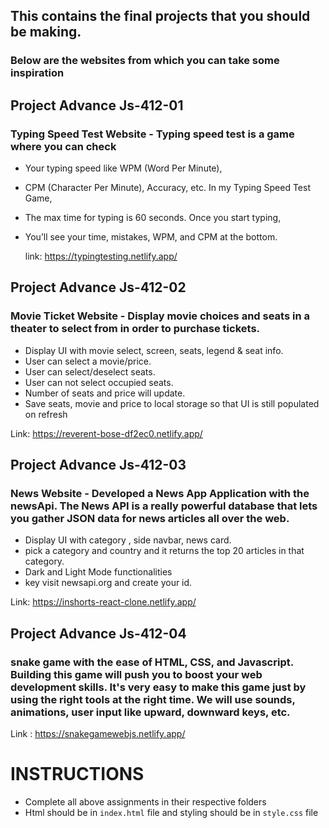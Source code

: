 ## This contains the final projects that you should be making.

### Below are the websites from which you can take some inspiration



## Project Advance Js-412-01

### Typing Speed Test Website - Typing speed test is a game where you can check
- Your typing speed like WPM (Word Per Minute), 
- CPM (Character Per Minute), Accuracy, etc. In my Typing Speed Test Game, 
- The max time for typing is 60 seconds. Once you start typing, 
- You’ll see your time, mistakes, WPM, and CPM at the bottom. 

   link: https://typingtesting.netlify.app/ 


## Project Advance Js-412-02

### Movie Ticket Website - Display movie choices and seats in a theater to select from in order to purchase tickets.
- Display UI with movie select, screen, seats, legend & seat info.
- User can select a movie/price.
- User can select/deselect seats.
- User can not select occupied seats.
- Number of seats and price will update.
- Save seats, movie and price to local storage so that UI is still populated on refresh

Link: https://reverent-bose-df2ec0.netlify.app/

 
## Project Advance Js-412-03

### News Website - Developed a News App Application with the newsApi. The News API is a really powerful database that lets you gather JSON data for news articles all over the web.
- Display UI with category , side navbar, news card.
- pick a category and country and it returns the top 20 articles in that category.
-  Dark and Light Mode functionalities
- key visit newsapi.org and create your id.

Link: https://inshorts-react-clone.netlify.app/
 
  
 
 
## Project Advance Js-412-04

### snake game with the ease of HTML, CSS, and Javascript. Building this game will push you to boost your web development skills. It's very easy to make this game just by using the right tools at the right time. We will use sounds, animations, user input like upward, downward keys, etc.

Link : https://snakegamewebjs.netlify.app/
# INSTRUCTIONS
- Complete all above assignments in their respective folders
- Html should be in ```index.html``` file and styling should be in ```style.css``` file